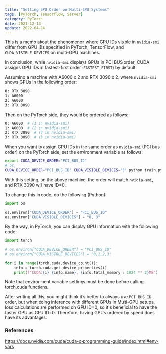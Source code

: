 ```yaml
---
title: "Setting GPU Order on Multi-GPU Systems"
tags: [PyTorch, Tensorflow, Server]
category: PyTorch
date: 2021-12-13
update: 2022-04-24
---
```


This is a memo about the phenomenon where GPU IDs visible in `nvidia-smi` differ from GPU IDs specified in PyTorch, TensorFlow, and `CUDA_VISIBLE_DEVICES` on multi-GPU machines.

In conclusion, while `nvidia-smi` displays GPUs in PCI BUS order, CUDA assigns GPU IDs in fastest-first order (`FASTEST_FIRST`) by default.

Assuming a machine with A6000 x 2 and RTX 3090 x 2, where `nvidia-smi` shows GPUs in the following order:

```bash
0: RTX 3090
1: A6000
2: A6000
3: RTX 3090
```

Then on the PyTorch side, they would be ordered as follows:

```bash
0: A6000  # (1 in nvidia-smi)
1: A6000  # (2 in nvidia-smi)
2: RTX 3090  # (0 in nvidia-smi)
3: RTX 3090  # (3 in nvidia-smi)
```

When you want to assign GPU IDs in the same order as `nvidia-smi` (PCI bus order) on the PyTorch side, set the environment variable as follows:

```bash
export CUDA_DEVICE_ORDER="PCI_BUS_ID"
# or,
CUDA_DEVICE_ORDER="PCI_BUS_ID" CUDA_VISIBLE_DEVICES="0" python train.py
```

With this setting, on the above machine, the order will match `nvidia-smi`, and RTX 3090 will have ID=0.

To change this in code, do the following (Python):

```python
import os

os.environ["CUDA_DEVICE_ORDER"] = "PCI_BUS_ID"
os.environ["CUDA_VISIBLE_DEVICES"] = "0, 3"
```

By the way, in PyTorch, you can display GPU information with the following code:

```python
import torch

# os.environ["CUDA_DEVICE_ORDER"] = "PCI_BUS_ID"
# os.environ["CUDA_VISIBLE_DEVICES"] = "0,1,2,3"

for i in range(torch.cuda.device_count()):
    info = torch.cuda.get_device_properties(i)
    print(f"CUDA:{i} {info.name}, {info.total_memory / 1024 ** 2}MB")
```

Note that environment variable settings must be done before calling torch.cuda functions.

After writing all this, you might think it's better to always use `PCI_BUS_ID` order, but when doing inference with different GPUs in Multi-GPU setups, loss calculations are performed on GPU ID=0, so it's beneficial to have the faster GPU as GPU ID=0. Therefore, having GPUs ordered by speed does have its advantages.

### References

<https://docs.nvidia.com/cuda/cuda-c-programming-guide/index.html#env-vars>